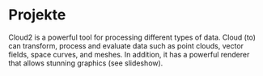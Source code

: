 # Projekte
Cloud2 is a powerful tool for processing different types of data. Cloud (to) can transform, process and evaluate data such as point clouds, vector fields, space curves, and meshes. In addition, it has a powerful renderer that allows stunning graphics (see slideshow).

